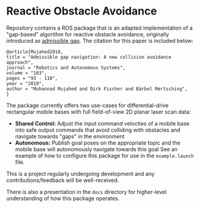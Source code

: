 # Reactive Obstacle Avoidance

Repository contains a ROS package that is an adapted implementation of a "gap-based" algorithm for reactive obstacle avoidance, originally introduced as [admissible gap](https://www.sciencedirect.com/science/article/pii/S0921889017306905#!). The citation for this paper is included below:

```
@article{Mujahed2018,
title = "Admissible gap navigation: A new collision avoidance approach",
journal = "Robotics and Autonomous Systems",
volume = "103",
pages = "93 - 110",
year = "2018",
author = "Muhannad Mujahed and Dirk Fischer and Bärbel Mertsching",
}
```

The package currently offers two use-cases for differential-drive rectangular mobile bases with full field-of-view 2D planar laser scan data:
- **Shared Control:** Adjust the input command velocties of a mobile base into safe output commands that avoid colliding with obstacles and navigate towards "gaps" in the environment
- **Autonomous:** Publish goal poses on the appropriate topic and the mobile base will autonomously navigate towards this goal
See an example of how to configure this package for use in the `example.launch` file.

This is a project regularly undergoing development and any contributions/feedback will be well-received.

There is also a presentation in the `docs` directory for higher-level understanding of how this package operates. 
